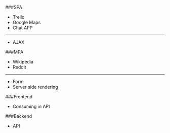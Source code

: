 ###SPA
- Trello
- Google Maps
- Chat APP
-----------
- AJAX
<!-- DOM manipulation -->
<!-- backend JSON -->
<!-- backend API -->

###MPA
- Wikipedia
- Reddit
------------
- Form <!-- refreshing the page every time -->
- Server side rendering <!-- using a template i.e. EJS/ERB -->
<!-- backend HTML -->



###Frontend
- Consuming in API

###Backend
- API
